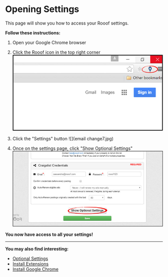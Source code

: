 # Opening Settings

This page will show you how to access your Rooof settings.

**Follow these instructions:**
1. Open your Google Chrome browser
2. Click the Rooof icon in the top right corner
![](chrome2.jpg)

3. Click the "Settings" button
![](email change7.jpg)

4. Once on the settings page, click "Show Optional Settings"
![](photos2.jpg)

**You now have access to all your settings!**

---
**You may also find interesting:**
- [Optional Settings](http://docs.rooof.com/rooof_optional_settings.html)
- [Install Extensions](http://docs.rooof.com/installchrome_extension_md.html)
- [Install Google Chrome](http://docs.rooof.com/installing_google_chrome.html)